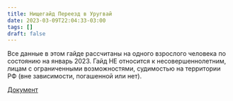 ```yaml
---
title: Нищегайд Переезд в Уругвай
date: 2023-03-09T22:04:33-03:00
tags: []
draft: false
---
```


Все данные в этом гайде рассчитаны на одного взрослого человека по состоянию на январь 2023. Гайд НЕ относится к несовершеннолетним, лицам с ограниченными возможностями, судимостью на территории РФ (вне зависимости, погашенной или нет).

[Документ](/pureguide.pdf)
